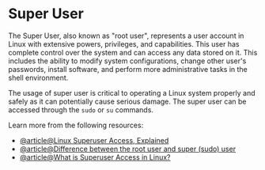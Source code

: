 # Super User

The Super User, also known as "root user", represents a user account in Linux with extensive powers, privileges, and capabilities. This user has complete control over the system and can access any data stored on it. This includes the ability to modify system configurations, change other user's passwords, install software, and perform more administrative tasks in the shell environment.

The usage of super user is critical to operating a Linux system properly and safely as it can potentially cause serious damage. The super user can be accessed through the `sudo` or `su` commands.

Learn more from the following resources:

- [@article@Linux Superuser Access, Explained](https://www.redhat.com/en/blog/linux-superuser-access/)
- [@article@Difference between the root user and super (sudo) user](https://www.computernetworkingnotes.com/linux-tutorials/difference-between-the-root-user-and-super-sudo-user.html)
- [@article@What is Superuser Access in Linux?](https://www.scaler.com/topics/super-user-in-linux/)